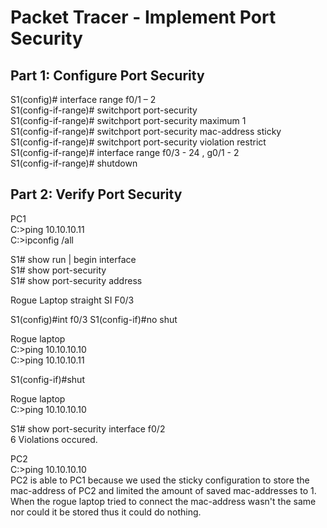 # Packet Tracer - Implement Port Security

## Part 1: Configure Port Security

S1(config)# interface range f0/1 – 2  
S1(config-if-range)# switchport port-security  
S1(config-if-range)# switchport port-security maximum 1  
S1(config-if-range)# switchport port-security mac-address  sticky  
S1(config-if-range)# switchport port-security violation restrict  
S1(config-if-range)# interface range f0/3 - 24 , g0/1 - 2  
S1(config-if-range)# shutdown  

## Part 2: Verify Port Security

PC1  
C:\>ping 10.10.10.11  
C:\>ipconfig /all

S1# show run | begin interface  
S1# show port-security  
S1# show port-security address

Rogue Laptop straight SI F0/3

S1(config)#int f0/3
S1(config-if)#no shut

Rogue laptop  
C:\>ping 10.10.10.10  
C:\>ping 10.10.10.11

S1(config-if)#shut

Rogue laptop  
C:\>ping 10.10.10.10

S1# show port-security interface f0/2  
6 Violations occured.

PC2  
C:\>ping 10.10.10.10  
PC2 is able to PC1 because we used the sticky configuration to store the mac-address of PC2 and limited the amount of saved mac-addresses to 1. When the rogue laptop tried to connect the mac-address wasn't the same nor could it be stored thus it could do nothing.

